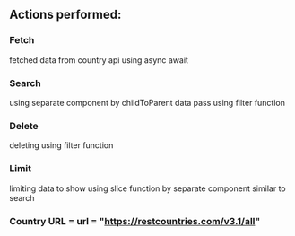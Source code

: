 ## Actions performed:

### Fetch 
fetched data from country api using async await

### Search 
using separate component by childToParent data pass using filter function

### Delete 
deleting using filter function

### Limit
limiting data to show using slice function by separate component similar to search

### Country URL = url = "https://restcountries.com/v3.1/all"
